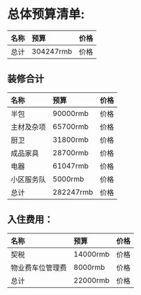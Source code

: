 # 总体预算清单:

| 名称                | 预算                   | 价格          |
| :------------       | :------------        | :------------  |
| 总计                |  304247rmb             | 价格          |

## 装修合计
| 名称           | 预算                   | 价格          |
| :------------  | :------------        | :------------  |
| 半包           |  90000rmb                | 价格          |
| 主材及杂项      |  65700rmb                | 价格          |
| 厨卫           |  31800rmb                 | 价格          |
| 成品家具        |  28700rmb              | 价格          |
| 电器           |  61047rmb             | 价格          |
| 小区服务队      |  5000rmb              | 价格          |
| 总计           |  282247rmb             | 价格          |


## 入住费用：
| 名称                | 预算                   | 价格          |
| :------------       | :------------        | :------------  |
| 契税                 |  14000rmb                | 价格          |
| 物业费车位管理费       |  8000rmb                | 价格          |
| 总计                |  22000rmb             | 价格          |

